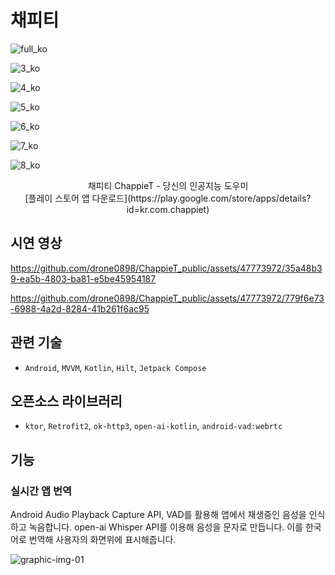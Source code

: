 # 채피티
![full_ko](https://github.com/drone0898/ChappieT_public/assets/47773972/42c874c8-2387-4cac-bdc7-ac53a11ac32f)

![3_ko](https://github.com/drone0898/ChappieT_public/assets/47773972/cab699e3-8fab-4b5d-8e4b-70056dffcf0b)

![4_ko](https://github.com/drone0898/ChappieT_public/assets/47773972/73e3137f-6d64-4642-a5c0-01b2eda27536)

![5_ko](https://github.com/drone0898/ChappieT_public/assets/47773972/5d42f196-53e0-41de-8acb-7cc2a5e4d551)

![6_ko](https://github.com/drone0898/ChappieT_public/assets/47773972/0d3e3ca8-1c24-4412-87c5-574481458c43)

![7_ko](https://github.com/drone0898/ChappieT_public/assets/47773972/6db5bc22-4c66-4d62-b28c-f95e537a9666)

![8_ko](https://github.com/drone0898/ChappieT_public/assets/47773972/8be2caef-500b-4a1e-a27b-86fcce9e0dd1)


<div align="center">
채피티 ChappieT - 당신의 인공지능 도우미 
</div>

<div align="center">
[플레이 스토어 앱 다운로드](https://play.google.com/store/apps/details?id=kr.com.chappiet)
</div>


## 시연 영상


https://github.com/drone0898/ChappieT_public/assets/47773972/35a48b39-ea5b-4803-ba81-e5be45954187



https://github.com/drone0898/ChappieT_public/assets/47773972/779f6e73-6988-4a2d-8284-41b261f6ac95



## 관련 기술
  - `Android`, `MVVM`, `Kotlin`, `Hilt`, `Jetpack Compose`

## 오픈소스 라이브러리
 - `ktor`, `Retrofit2`, `ok-http3`, `open-ai-kotlin`, `android-vad:webrtc`

## 기능

### 실시간 앱 번역

Android Audio Playback Capture API, VAD를 활용해 앱에서 재생중인 음성을 인식하고 녹음합니다.
open-ai Whisper API를 이용해 음성을 문자로 만듭니다. 이를 한국어로 번역해 사용자의 화면위에 표시해줍니다.



![graphic-img-01](https://github.com/drone0898/ChappieT_public/assets/47773972/9f4b21dc-e758-47be-91c4-366290d154e5)
